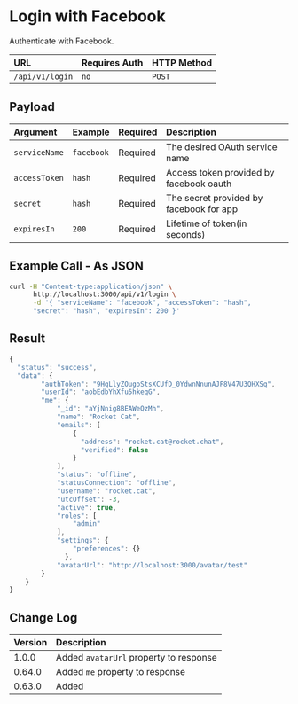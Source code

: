 # Login with Facebook

Authenticate with Facebook.

| URL | Requires Auth | HTTP Method |
| :--- | :--- | :--- |
| `/api/v1/login` | `no` | `POST` |

## Payload

| Argument | Example | Required | Description |
| :--- | :--- | :--- | :--- |
| `serviceName` | `facebook` | Required | The desired OAuth service name |
| `accessToken` | `hash` | Required | Access token provided by facebook oauth |
| `secret` | `hash` | Required | The secret provided by facebook for app |
| `expiresIn` | `200` | Required | Lifetime of token\(in seconds\) |

## Example Call - As JSON

```bash
curl -H "Content-type:application/json" \
      http://localhost:3000/api/v1/login \
      -d '{ "serviceName": "facebook", "accessToken": "hash",
      "secret": "hash", "expiresIn": 200 }'
```

## Result

```javascript
{
  "status": "success",
  "data": {
        "authToken": "9HqLlyZOugoStsXCUfD_0YdwnNnunAJF8V47U3QHXSq",
        "userId": "aobEdbYhXfu5hkeqG",
        "me": {
            "_id": "aYjNnig8BEAWeQzMh",
            "name": "Rocket Cat",
            "emails": [
                {
                  "address": "rocket.cat@rocket.chat",
                  "verified": false
                }
            ],
            "status": "offline",
            "statusConnection": "offline",
            "username": "rocket.cat",
            "utcOffset": -3,
            "active": true,
            "roles": [
                "admin"
            ],
            "settings": {
                "preferences": {}
              },
            "avatarUrl": "http://localhost:3000/avatar/test"
        }
    }
}
```

## Change Log

| Version | Description |
| :--- | :--- |
| 1.0.0 | Added `avatarUrl` property to response |
| 0.64.0 | Added `me` property to response |
| 0.63.0 | Added |

